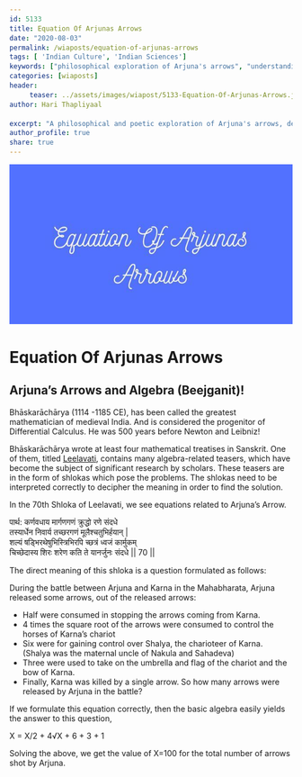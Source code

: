 ```yaml
--- 
id: 5133 
title: Equation Of Arjunas Arrows
date: "2020-08-03"
permalink: /wiaposts/equation-of-arjunas-arrows
tags: [ 'Indian Culture', 'Indian Sciences']    
keywords: ["philosophical exploration of Arjuna's arrows", "understanding Indian sciences in philosophy", "poetic insights on mythology and mathematics", "philosophy of Indian culture and knowledge", "exploring Arjuna's arrows in philosophical context"]  
categories: [wiaposts] 
header:
     teaser: ../assets/images/wiapost/5133-Equation-Of-Arjunas-Arrows.jpg
author: Hari Thapliyaal 

excerpt: "A philosophical and poetic exploration of Arjuna's arrows, delving into insights on Indian sciences and mythology."  
author_profile: true 
share: true 
---
```


![Equation Of Arjunas Arrows](../assets/images/wiapost/5133-Equation-Of-Arjunas-Arrows.jpg)     
   
# Equation Of Arjunas Arrows    
## Arjuna’s Arrows and Algebra (Beejganit)!    
       
Bhāskarāchārya (1114 -1185 CE), has been called the greatest mathematician of medieval India. And is considered the progenitor of Differential Calculus. He was 500 years before Newton and Leibniz!    
    
Bhāskarāchārya wrote at least four mathematical treatises in Sanskrit. One of them, titled [Leelavati](https://drive.google.com/file/d/13dHKOYI3sofLWdUbTQt3SLv7cFCdeOqa/view?usp=sharing), contains many algebra-related teasers, which have become the subject of significant research by scholars. These teasers are in the form of shlokas which pose the problems. The shlokas need to be interpreted correctly to decipher the meaning in order to find the solution.    
    
In the 70th Shloka of Leelavati, we see equations related to Arjuna’s Arrow.    
    
पार्थ: कर्णवधाय मार्गणगणं क्रुद्धो रणे संदधे     
तस्यार्धेन निवार्य तच्छरगणं मूलैश्चतुभिर्हयान् |     
शल्यं षड्भिरथेषुभिस्त्रिभिरपि च्छत्रं ध्वजं कार्मुकम्     
चिच्छेदास्य शिरः शरेण कति ते यानर्जुनः संदधे || 70 ||    
    
The direct meaning of this shloka is a question formulated as follows:    
    
During the battle between Arjuna and Karna in the Mahabharata, Arjuna released some arrows, out of the released arrows:    
    
- Half were consumed in stopping the arrows coming from Karna.    
- 4 times the square root of the arrows were consumed to control the horses of Karna’s chariot    
- Six were for gaining control over Shalya, the charioteer of Karna. (Shalya was the maternal uncle of Nakula and Sahadeva)    
- Three were used to take on the umbrella and flag of the chariot and the bow of Karna.    
- Finally, Karna was killed by a single arrow. So how many arrows were released by Arjuna in the battle?    
    
If we formulate this equation correctly, then the basic algebra easily yields the answer to this question,    
    
X = X/2 + 4√X + 6 + 3 + 1    
    
Solving the above, we get the value of X=100 for the total number of arrows shot by Arjuna.    

